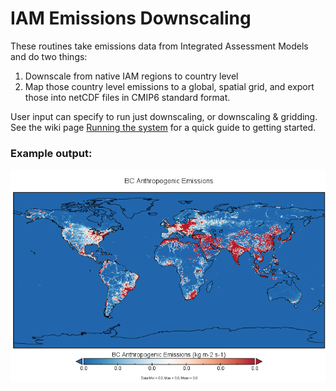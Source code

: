 # IAM Emissions Downscaling

These routines take emissions data from Integrated Assessment Models and do two things:

1. Downscale from native IAM regions to country level
2. Map those country level emissions to a global, spatial grid, and export those into netCDF files in CMIP6 standard format.

User input can specify to run just downscaling, or downscaling & gridding. See the wiki page [Running the system](https://github.com/iiasa/emissions_downscaling/wiki/Running-the-system) for a quick guide to getting started.

### Example output:

![BC emissions example](/documentation/img/BC-anthro_emissions.png)
